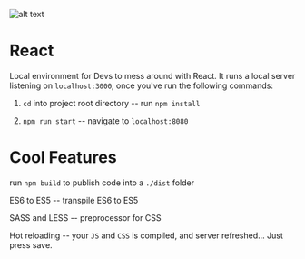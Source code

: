 

![alt text](https://media.giphy.com/media/113ZcqZZZH9AZy/giphy.gif)


# React

Local environment for Devs to mess around with React. It runs a local server listening on `localhost:3000`, once you've run the following commands:

  1. `cd` into project root directory -- run `npm install`
  
  2. `npm run start` -- navigate to `localhost:8080`

# Cool Features

  run `npm build` to publish code into a `./dist` folder

  ES6 to ES5 -- transpile ES6 to ES5
  
  SASS and LESS -- preprocessor for CSS
  
  Hot reloading -- your `JS` and `CSS` is compiled, and server refreshed... Just press save.
